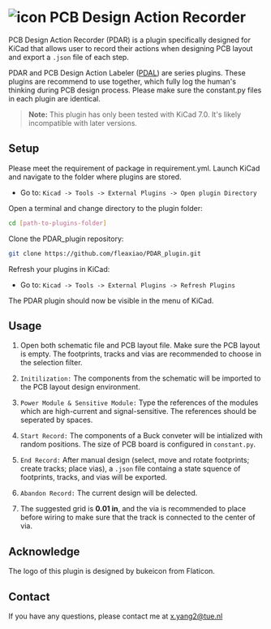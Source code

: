 # ![icon](icon.ico) PCB Design Action Recorder 

PCB Design Action Recorder (PDAR) is a plugin specifically designed for KiCad that allows user to record their actions when designing PCB layout and export a `.json` file of each step.

PDAR and PCB Design Action Labeler ([PDAL](https://github.com/fleaxiao/PDAL_plugin.git)) are series plugins. These plugins are recommend to use together, which fully log the human's thinking during PCB design process. Please make sure the constant.py files in each plugin are identical.

 > **Note:**  This plugin has only been tested with KiCad 7.0. It's likely incompatible with later versions.

## Setup

Please meet the requirement of package in requirement.yml. Launch KiCad and navigate to the folder where plugins are stored.
- Go to: `Kicad -> Tools -> External Plugins -> Open plugin Directory`

Open a terminal and change directory to the plugin folder:
```bash
cd [path-to-plugins-folder]
```

Clone the PDAR_plugin repository:
```bash
git clone https://github.com/fleaxiao/PDAR_plugin.git
```

Refresh your plugins in KiCad:
- Go to: `Kicad -> Tools -> External Plugins -> Refresh Plugins`

The PDAR plugin should now be visible in the menu of KiCad.

## Usage

1. Open both schematic file and PCB layout file. Make sure the PCB layout is empty. The footprints, tracks and vias are recommended to choose in the selection filter.

2. `Initilization:`  The components from the schematic will be imported to the PCB layout design environment. 

3. `Power Module & Sensitive Module:` Type the references of the modules which are high-current and signal-sensitive. The references should be seperated by spaces.

4. `Start Record:` The components of a Buck conveter will be intialized with random positions. The size of PCB board is configured in `constant.py`.

5. `End Record:` After manual design (select, move and rotate footprints; create tracks; place vias), a `.json` file containg a state squence of footprints, tracks, and vias will be exported.

6. `Abandon Record:` The current design will be delected.

7. The suggested grid is **0.01 in**, and the via is recommended to place before wiring to make sure that the track is connected to the center of via.

## Acknowledge

The logo of this plugin is designed by bukeicon from Flaticon.

## Contact

If you have any questions, please contact me at x.yang2@tue.nl